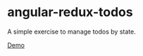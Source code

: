 # angular-redux-todos
A simple exercise to manage todos by state.

<a href="https://dcooperdev.github.io/angular-redux-todos/" taget="_black">Demo</a>
